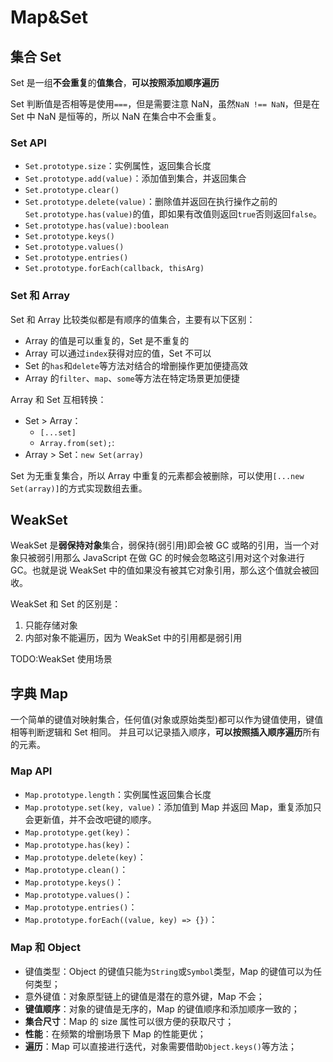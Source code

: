 # Map&Set

## 集合 Set

Set 是一组**不会重复**的**值集合**，**可以按照添加顺序遍历**

Set 判断值是否相等是使用`===`，但是需要注意 NaN，虽然`NaN !== NaN`，但是在 Set 中 NaN 是恒等的，所以 NaN 在集合中不会重复。

### Set API

- `Set.prototype.size`：实例属性，返回集合长度
- `Set.prototype.add(value)`：添加值到集合，并返回集合
- `Set.prototype.clear()`
- `Set.prototype.delete(value)`：删除值并返回在执行操作之前的`Set.prototype.has(value)`的值，即如果有改值则返回`true`否则返回`false`。
- `Set.prototype.has(value):boolean`
- `Set.prototype.keys()`
- `Set.prototype.values()`
- `Set.prototype.entries()`
- `Set.prototype.forEach(callback, thisArg)`

### Set 和 Array

Set 和 Array 比较类似都是有顺序的值集合，主要有以下区别：

- Array 的值是可以重复的，Set 是不重复的
- Array 可以通过`index`获得对应的值，Set 不可以
- Set 的`has`和`delete`等方法对结合的增删操作更加便捷高效
- Array 的`filter`、`map`、`some`等方法在特定场景更加便捷

Array 和 Set 互相转换：

- Set > Array：
  - `[...set]`
  - `Array.from(set);`:
- Array > Set：`new Set(array)`

Set 为无重复集合，所以 Array 中重复的元素都会被删除，可以使用`[...new Set(array)]`的方式实现数组去重。

## WeakSet

WeakSet 是**弱保持对象**集合，弱保持(弱引用)即会被 GC 或略的引用，当一个对象只被弱引用那么 JavaScript 在做 GC 的时候会忽略这引用对这个对象进行 GC。也就是说 WeakSet 中的值如果没有被其它对象引用，那么这个值就会被回收。

WeakSet 和 Set 的区别是：

1. 只能存储对象
2. 内部对象不能遍历，因为 WeakSet 中的引用都是弱引用

TODO:WeakSet 使用场景

## 字典 Map

一个简单的键值对映射集合，任何值(对象或原始类型)都可以作为键值使用，键值相等判断逻辑和 Set 相同。
并且可以记录插入顺序，**可以按照插入顺序遍历**所有的元素。

### Map API

- `Map.prototype.length`：实例属性返回集合长度
- `Map.prototype.set(key, value)`：添加值到 Map 并返回 Map，重复添加只会更新值，并不会改吧键的顺序。
- `Map.prototype.get(key)`：
- `Map.prototype.has(key)`：
- `Map.prototype.delete(key)`：
- `Map.prototype.clean()`：
- `Map.prototype.keys()`：
- `Map.prototype.values()`：
- `Map.prototype.entries()`：
- `Map.prototype.forEach((value, key) => {})`：

### Map 和 Object

- 键值类型：Object 的键值只能为`String`或`Symbol`类型，Map 的键值可以为任何类型；
- 意外键值：对象原型链上的键值是潜在的意外键，Map 不会；
- **键值顺序**：对象的键值是无序的，Map 的键值顺序和添加顺序一致的；
- **集合尺寸**：Map 的 size 属性可以很方便的获取尺寸；
- **性能**：在频繁的增删场景下 Map 的性能更优；
- **遍历**：Map 可以直接进行迭代，对象需要借助`Object.keys()`等方法；
